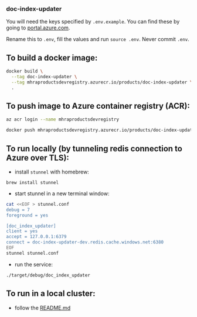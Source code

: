 ### doc-index-updater

You will need the keys specified by `.env.example`.
You can find these by going to [portal.azure.com][azure portal].

Rename this to `.env`, fill the values and run `source .env`.
Never commit `.env`.

## To build a docker image:

```bash
docker build \
  --tag doc-index-updater \
  --tag mhraproductsdevregistry.azurecr.io/products/doc-index-updater \
  .
```

## To push image to Azure container registry (ACR):

```bash
az acr login --name mhraproductsdevregistry

docker push mhraproductsdevregistry.azurecr.io/products/doc-index-updater
```

## To run locally (by tunneling redis connection to Azure over TLS):

- install `stunnel` with homebrew:

```
brew install stunnel
```

- start stunnel in a new terminal window:

```bash
cat <<EOF > stunnel.conf
debug = 7
foreground = yes

[doc_index_updater]
client = yes
accept = 127.0.0.1:6379
connect = doc-index-updater-dev.redis.cache.windows.net:6380
EOF
stunnel stunnel.conf
```

- run the service:

```bash
./target/debug/doc_index_updater
```

## To run in a local cluster:

- follow the [README.md](./examples/local-cluster/README.md)

[azure portal]: https://portal.azure.com/
